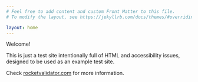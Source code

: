 ```yaml
---
# Feel free to add content and custom Front Matter to this file.
# To modify the layout, see https://jekyllrb.com/docs/themes/#overriding-theme-defaults

layout: home
---
```

Welcome!

This is just a test site intentionally full of HTML and accessibility issues, designed to be used as an example test site.

Check [rocketvalidator.com](https://rocketvalidator.com) for more information.